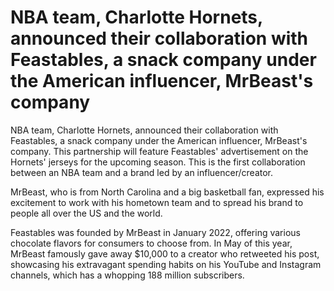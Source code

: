 # NBA team, Charlotte Hornets, announced their collaboration with Feastables, a snack company under the American influencer, MrBeast's company 
 NBA team, Charlotte Hornets, announced their collaboration with Feastables, a snack company under the American influencer, MrBeast's company. This partnership will feature Feastables' advertisement on the Hornets' jerseys for the upcoming season. This is the first collaboration between an NBA team and a brand led by an influencer/creator.

MrBeast, who is from North Carolina and a big basketball fan, expressed his excitement to work with his hometown team and to spread his brand to people all over the US and the world.

Feastables was founded by MrBeast in January 2022, offering various chocolate flavors for consumers to choose from. In May of this year, MrBeast famously gave away $10,000 to a creator who retweeted his post, showcasing his extravagant spending habits on his YouTube and Instagram channels, which has a whopping 188 million subscribers.